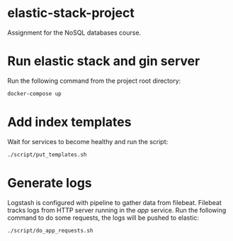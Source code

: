 # elastic-stack-project
Assignment for the NoSQL databases course.

# Run elastic stack and gin server
Run the following command from the project root directory:
```sh
docker-compose up
```

# Add index templates
Wait for services to become healthy and run the script:
```sh
./script/put_templates.sh
```

# Generate logs
Logstash is configured with pipeline to gather data from filebeat. Filebeat tracks logs from HTTP server running in the *app* service.
Run the following command to do some requests, the logs will be pushed to elastic:
```sh
./script/do_app_requests.sh
```
